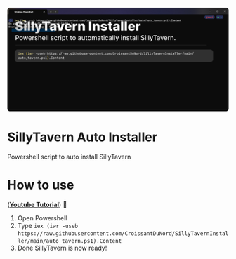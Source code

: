 ![image](https://github.com/CroissantDuNord/SillyTavernInstaller/blob/main/banner.png?raw=true)


# SillyTavern Auto Installer
Powershell script to auto install SillyTavern

# How to use
([**Youtube Tutorial**](https://www.youtube.com/watch?v=N3V8dBdNs4Y)) 📼
1. Open Powershell
2. Type `iex (iwr -useb https://raw.githubusercontent.com/CroissantDuNord/SillyTavernInstaller/main/auto_tavern.ps1).Content`
3. Done SillyTavern is now ready!

